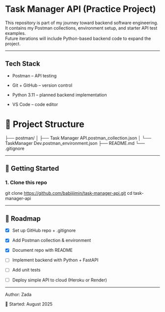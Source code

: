 # Task Manager API (Practice Project)

This repository is part of my journey toward backend software engineering.  
It contains my Postman collections, environment setup, and starter API test examples.  
Future iterations will include Python-based backend code to expand the project.

---

## Tech Stack

- Postman – API testing

- Git + GitHub – version control

- Python 3.11 – planned backend implementation

- VS Code – code editor


# 📂 Project Structure

├── postman/
│ ├── Task Manager API.postman_collection.json
│ └── TaskManager Dev.postman_environment.json
├── README.md
└── .gitignore

---

## 🚀 Getting Started
### 1. Clone this repo
git clone https://github.com/babiijimin/task-manager-api.git
cd task-manager-api

---


## 📌 Roadmap
- [x] Set up GitHub repo + .gitignore
- [x] Add Postman collection & environment
- [x] Document repo with README
- [ ] Implement backend with Python + FastAPI
- [ ] Add unit tests
- [ ] Deploy simple API to cloud (Heroku or Render)


---

Author: Zada

📅 Started: August 2025